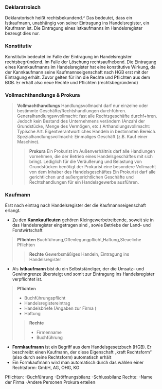 ### Deklaratroisch
Deklaratorisch heißt rechtsbekundend.^
Das bedeutet, dass ein Istkaufmann, unabhängig von seiner Eintragung ins Handelsregister, ein Kaufmann ist.
Die Eintragung eines Istkaufmanns im Handelsregister bezeugt dies nur.


### Konstitutiv

Konstitutiv bedeutet im Falle der Eintragung im Handelsregister rechtsbegründend.
Im Falle der Löschung rechtsaufhebend. 
Die Eintragung eines Kannkaufmanns im Handelsregister hat eine konstitutive Wirkung, da der Kannkaufmann seine Kaufmannseigenschaft nach HGB erst mit der Eintragung erhält.
Zuvor gelten für ihn die Rechte und Pflichten aus dem BGB. Er erhält also neue Rechte und Pflichten (rechtsbegründend)

### Vollmachthandlungs & Prokura
>  **Vollmachthandlungs**
>Handlungsvollmacht darf nur einzelne oder bestimmte Geschäfte/Rechtshandlungen durchführen.
> Generalhandlungswvollmacht: fast alle Rechtsgeschäfte durchf+hren. Jedoch kein Bestand des Unternehmens verändern (Anzahl der Grundstücke, Menge des Vermögen, etc.)
> Arthandlungsvollmacht: Typische Art. Eigentverantwortliches Handeln in bestimmten Bereich.
> Spezialhandlungsvollmacht: Einmaliges Geschäft (z.B. Kauf einer Maschine).
>>  **Prokura**
>> Ein Prokurist im Außenverhältnis darf alle Handlungen vornehmen, die der Betrieb eines Handelsgeschäftes mit sich bringt. Lediglich für die Veräußerung und Belastung von Grundstücken benötigt der Prokurist eine besondere Vollmacht von dem Inhaber des Handelsgeschäftes
>> Ein Prokurist darf alle gerichtlichen und außergerichtlichen Geschäfte und Rechtshandlungen für ein Handelsgewerbe ausführen.


### Kaufmann
Erst nach eintrag nach Handelsregister der die Kaufmannseigenschaft erlangt.
- Zu den **Kannkaufleuten** gehören Kleingewerbetreibende, soweit sie in das Handelsregister eingetragen sind ,
 sowie Betriebe der Land- und Forstwirtschaft
>**Pflichten**
>Buchführung,Offenlegungpflicht,Haftung,Steueliche Pflichten
>>**Rechte** 
>> Gewerbsmäßiges Handeln, Eintragung ins Handelsregister 
- Als **Istkaufmann** bist du ein Selbstständiger, der die Umsatz- und Gewinngrenze übersteigt und somit zur Eintragung ins Handelsregister verpflichtet ist.
>**Pflichten**
>- Buchführungspflicht
>- Handelsregistereintrag
>- Handelsbriefe (Angaben zur Firma )
>- Haftung
>>**Rechte**
>>- Firmenname
>> - Buchführung

- **Formkaufmann** ist ein Begriff aus dem Handelsgesetzbuch (HGB). Er beschreibt einen Kaufmann, der diese Eigenschaft „kraft Rechtsform“ (also durch seine Rechtsform) automatisch erhält
- Ein Formkaufmann wird man automatisch durch das wählen einer Rechtsform: 
 GmbH, AG, OHG, KG


Pflichten:
-Buchführung
-Eröffnungsbilanz
-Schlussbilanz
Rechte:
-Name der Firma 
-Andere Personen Prokura erteilen


